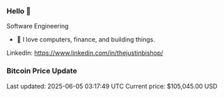 ### Hello 🤙  

Software Engineering

- 🔭 I love computers, finance, and building things.
  
LinkedIn: https://www.linkedin.com/in/thejustinbishop/  








































































































































































































































































































































































































































































































































































































































































### Bitcoin Price Update
Last updated: 2025-06-05 03:17:49 UTC
Current price: $105,045.00 USD
